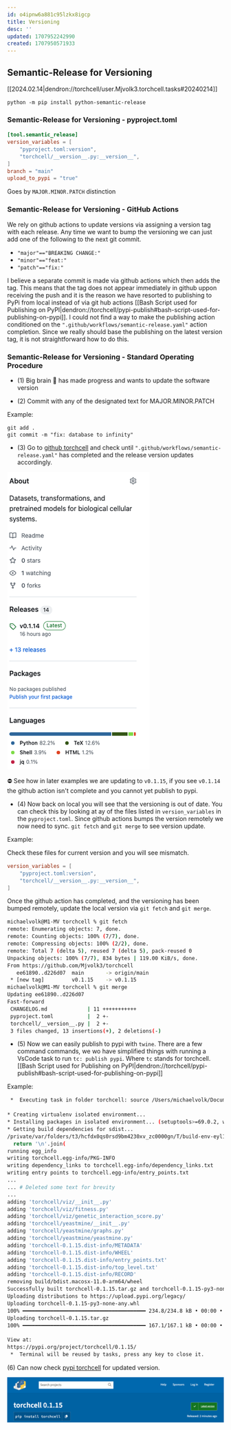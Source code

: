 ```yaml
---
id: o4ipnw6a881c95lzkx8igcp
title: Versioning
desc: ''
updated: 1707952242990
created: 1707950571933
---
```

## Semantic-Release for Versioning

[[2024.02.14|dendron://torchcell/user.Mjvolk3.torchcell.tasks#20240214]]

```
python -m pip install python-semantic-release
```

### Semantic-Release for Versioning - pyproject.toml

```toml
[tool.semantic_release]
version_variables = [
    "pyproject.toml:version",
    "torchcell/__version__.py:__version__",
]
branch = "main"
upload_to_pypi = "true"
```

Goes by `MAJOR.MINOR.PATCH` distinction

### Semantic-Release for Versioning - GitHub Actions

We rely on github actions to update versions via assigning a version tag with each release. Any time we want to bump the versioning we can just add one of the following to the next git commit.

- `"major"=="BREAKING CHANGE:"`
- `"minor"=="feat:"`
- `"patch"=="fix:"`

I believe a separate commit is made via github actions which then adds the tag. This means that the tag does not appear immediately in github uppon receiving the push and it is the reason we have resorted to publishing to PyPi from local instead of via git hub actions [[Bash Script used for Publishing on PyPI|dendron://torchcell/pypi-publish#bash-script-used-for-publishing-on-pypi]]. I could not find a way to make the publishing action conditioned on the `".github/workflows/semantic-release.yaml"` action completion. Since we really should base the publishing on the latest version tag, it is not straightforward how to do this.

### Semantic-Release for Versioning - Standard Operating Procedure

- (1) Big brain 🧠 has made progress and wants to update the software version

- (2) Commit with any of the designated text for MAJOR.MINOR.PATCH

Example:

```git
git add .
git commit -m "fix: database to infinity"
```

- (3) Go to [github torchcell](https://github.com/Mjvolk3/torchcell) and check until `".github/workflows/semantic-release.yaml"` has completed and the release version updates accordingly.

![](./assets/images/versioning.md.github-action_semantic-release-version-updating.png)

⛔️ See how in later examples we are updating to `v0.1.15`, if you see `v0.1.14` the github action isn't complete and you cannot yet publish to pypi.

- (4) Now back on local you will see that the versioning is out of date. You can check this by looking at ay of the files listed in `version_variables` in the `pyproject.toml`. Since github actions bumps the version remotely we now need to sync. `git fetch` and `git merge` to see version update.

Example:

Check these files for current version and you will see mismatch.

```toml
version_variables = [
    "pyproject.toml:version",
    "torchcell/__version__.py:__version__",
]
```

Once the github action has completed, and the versioning has been bumped remotely, update the local version via `git fetch` and `git merge`.

```bash
michaelvolk@M1-MV torchcell % git fetch                                                                                                         17:03
remote: Enumerating objects: 7, done.
remote: Counting objects: 100% (7/7), done.
remote: Compressing objects: 100% (2/2), done.
remote: Total 7 (delta 5), reused 7 (delta 5), pack-reused 0
Unpacking objects: 100% (7/7), 834 bytes | 119.00 KiB/s, done.
From https://github.com/Mjvolk3/torchcell
   ee61890..d226d07  main       -> origin/main
 * [new tag]         v0.1.15    -> v0.1.15
michaelvolk@M1-MV torchcell % git merge                                                                                                         17:04
Updating ee61890..d226d07
Fast-forward
 CHANGELOG.md             | 11 +++++++++++
 pyproject.toml           |  2 +-
 torchcell/__version__.py |  2 +-
 3 files changed, 13 insertions(+), 2 deletions(-)
```

- (5) Now we can easily publish to pypi with `twine`. There are a few command commands, we wo have simplified things with running a VsCode task to run `tc: publish pypi`. Where `tc` stands for torchcell. [[Bash Script used for Publishing on PyPI|dendron://torchcell/pypi-publish#bash-script-used-for-publishing-on-pypi]]

Example:

```bash
 *  Executing task in folder torchcell: source /Users/michaelvolk/Documents/projects/torchcell/notes/assets/scripts/tc_publish_pypi.sh 

* Creating virtualenv isolated environment...
* Installing packages in isolated environment... (setuptools>=69.0.2, wheel)
* Getting build dependencies for sdist...
/private/var/folders/t3/hcfdx0qs0rsd9bm4230xv_zc0000gn/T/build-env-eyl1b_up/lib/python3.11/site-packages/setuptools/config/expand.py:134: SetuptoolsWarning: File '/Users/michaelvolk/Documents/projects/torchcell/LICENSE' cannot be found
  return '\n'.join(
running egg_info
writing torchcell.egg-info/PKG-INFO
writing dependency_links to torchcell.egg-info/dependency_links.txt
writing entry points to torchcell.egg-info/entry_points.txt
...
... # Deleted some text for brevity
...
adding 'torchcell/viz/__init__.py'
adding 'torchcell/viz/fitness.py'
adding 'torchcell/viz/genetic_interaction_score.py'
adding 'torchcell/yeastmine/__init__.py'
adding 'torchcell/yeastmine/graphs.py'
adding 'torchcell/yeastmine/yeastmine.py'
adding 'torchcell-0.1.15.dist-info/METADATA'
adding 'torchcell-0.1.15.dist-info/WHEEL'
adding 'torchcell-0.1.15.dist-info/entry_points.txt'
adding 'torchcell-0.1.15.dist-info/top_level.txt'
adding 'torchcell-0.1.15.dist-info/RECORD'
removing build/bdist.macosx-11.0-arm64/wheel
Successfully built torchcell-0.1.15.tar.gz and torchcell-0.1.15-py3-none-any.whl
Uploading distributions to https://upload.pypi.org/legacy/
Uploading torchcell-0.1.15-py3-none-any.whl
100% ━━━━━━━━━━━━━━━━━━━━━━━━━━━━━━━━━━━━━━━━ 234.8/234.8 kB • 00:00 • 1.2 MB/s
Uploading torchcell-0.1.15.tar.gz
100% ━━━━━━━━━━━━━━━━━━━━━━━━━━━━━━━━━━━━━━━━ 167.1/167.1 kB • 00:00 • 335.6 MB/s

View at:
https://pypi.org/project/torchcell/0.1.15/
 *  Terminal will be reused by tasks, press any key to close it. 
```

(6) Can now check [pypi torchcell](https://pypi.org/project/torchcell/) for updated version.

![](./assets/images/versioning.md.pypi-updated-version-0.1.15.png)
